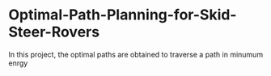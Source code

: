 # Optimal-Path-Planning-for-Skid-Steer-Rovers
In this project, the optimal paths are obtained to traverse a path in minumum enrgy
